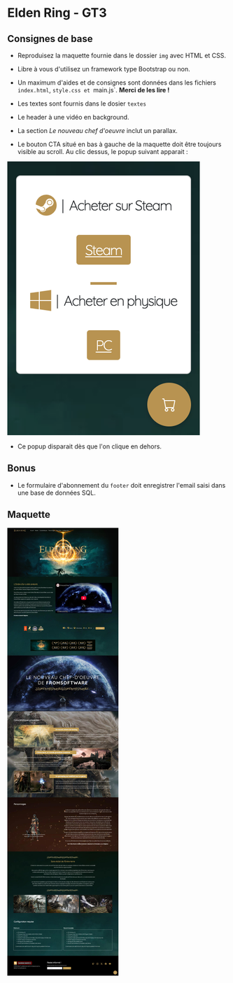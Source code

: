 # Elden Ring - GT3

## Consignes de base

- Reproduisez la maquette fournie dans le dossier `img` avec HTML et CSS.

- Libre à vous d'utilisez un framework type Bootstrap ou non.

- Un maximum d'aides et de consignes sont données dans les fichiers `index.html`, `style.css et `main.js`. **Merci de les lire !**

- Les textes sont fournis dans le dosier `textes`

- Le header à une vidéo en background.

- La section *Le nouveau chef d'oeuvre* inclut un parallax.

- Le bouton CTA situé en bas à gauche de la maquette doit être toujours visible au scroll. Au clic dessus, le popup suivant apparait :

![Popup](img/bouton-cta.png)

- Ce popup disparait dès que l'on clique en dehors.

## Bonus

- Le formulaire d'abonnement du `footer` doit enregistrer l'email saisi dans une base de données SQL.

## Maquette

![Maquette](img/maquette-finale-elden-ring.jpg)
